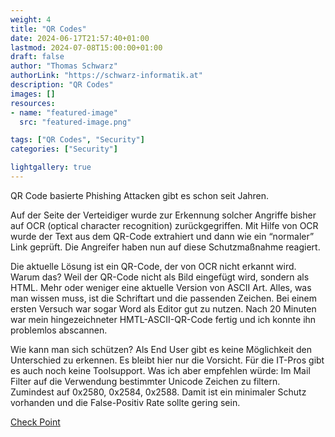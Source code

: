 ```yaml
---
weight: 4
title: "QR Codes"
date: 2024-06-17T21:57:40+01:00
lastmod: 2024-07-08T15:00:00+01:00
draft: false
author: "Thomas Schwarz"
authorLink: "https://schwarz-informatik.at"
description: "QR Codes"
images: []
resources:
- name: "featured-image"
  src: "featured-image.png"

tags: ["QR Codes", "Security"]
categories: ["Security"]

lightgallery: true
---
```

QR Code basierte Phishing Attacken gibt es schon seit Jahren.  

<!--more-->

Auf der Seite der Verteidiger wurde zur Erkennung solcher Angriffe bisher auf OCR (optical character recognition) zurückgegriffen. Mit Hilfe von OCR wurde der Text aus dem QR-Code extrahiert und dann wie ein “normaler” Link geprüft. Die Angreifer haben nun auf diese Schutzmaßnahme reagiert.  

Die aktuelle Lösung ist ein QR-Code, der von OCR nicht erkannt wird. Warum das? Weil der QR-Code nicht als Bild eingefügt wird, sondern als HTML. Mehr oder weniger eine aktuelle Version von ASCII Art. Alles, was man wissen muss, ist die Schriftart und die passenden Zeichen. Bei einem ersten Versuch war sogar Word als Editor gut zu nutzen. Nach 20 Minuten war mein hingezeichneter HMTL-ASCII-QR-Code fertig und ich konnte ihn problemlos abscannen. 

Wie kann man sich schützen? Als End User gibt es keine Möglichkeit den Unterschied zu erkennen. Es bleibt hier nur die Vorsicht. Für die IT-Pros gibt es auch noch keine Toolsupport. Was ich aber empfehlen würde: Im Mail Filter auf die Verwendung bestimmter Unicode Zeichen zu filtern. Zumindest auf 0x2580, 0x2584, 0x2588. Damit ist ein minimaler Schutz vorhanden und die False-Positiv Rate sollte gering sein. 

[Check Point](https://blog.checkpoint.com/harmony-email/the-evolution-of-qr-code-phishing-ascii-based-qr-codes/)
